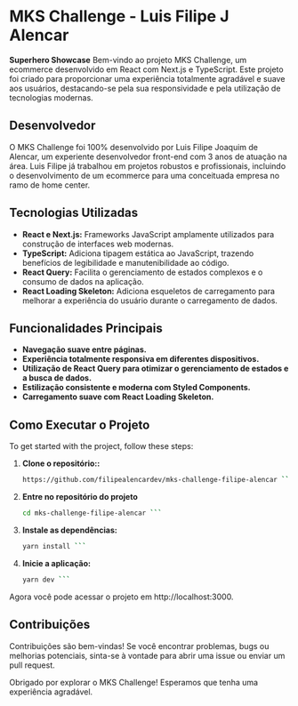# MKS Challenge - Luis Filipe J Alencar

**Superhero Showcase** Bem-vindo ao projeto MKS Challenge, um ecommerce desenvolvido em React com Next.js e TypeScript. Este projeto foi criado para proporcionar uma experiência totalmente agradável e suave aos usuários, destacando-se pela sua responsividade e pela utilização de tecnologias modernas.

## Desenvolvedor

O MKS Challenge foi 100% desenvolvido por Luis Filipe Joaquim de Alencar, um experiente desenvolvedor front-end com 3 anos de atuação na área. Luis Filipe já trabalhou em projetos robustos e profissionais, incluindo o desenvolvimento de um ecommerce para uma conceituada empresa no ramo de home center.

## Tecnologias Utilizadas

- **React e Next.js:** Frameworks JavaScript amplamente utilizados para construção de interfaces web modernas.
- **TypeScript:** Adiciona tipagem estática ao JavaScript, trazendo benefícios de legibilidade e manutenibilidade ao código.
- **React Query:** Facilita o gerenciamento de estados complexos e o consumo de dados na aplicação.
- **React Loading Skeleton:** Adiciona esqueletos de carregamento para melhorar a experiência do usuário durante o carregamento de dados.

## Funcionalidades Principais

- **Navegação suave entre páginas.**
- **Experiência totalmente responsiva em diferentes dispositivos.**
- **Utilização de React Query para otimizar o gerenciamento de estados e a busca de dados.**
- **Estilização consistente e moderna com Styled Components.**
- **Carregamento suave com React Loading Skeleton.**

## Como Executar o Projeto

To get started with the project, follow these steps:

1. **Clone o repositório::**

   ````bash
   https://github.com/filipealencardev/mks-challenge-filipe-alencar ```

   ````

2. **Entre no repositório do projeto**

   ````bash
   cd mks-challenge-filipe-alencar ```

   ````

3. **Instale as dependências:**

   ````bash
   yarn install ```

   ````

4. **Inicie a aplicação:**

   ````bash
   yarn dev ```
   ````

Agora você pode acessar o projeto em http://localhost:3000.

## Contribuições

Contribuições são bem-vindas! Se você encontrar problemas, bugs ou melhorias potenciais, sinta-se à vontade para abrir uma issue ou enviar um pull request.

Obrigado por explorar o MKS Challenge! Esperamos que tenha uma experiência agradável.
